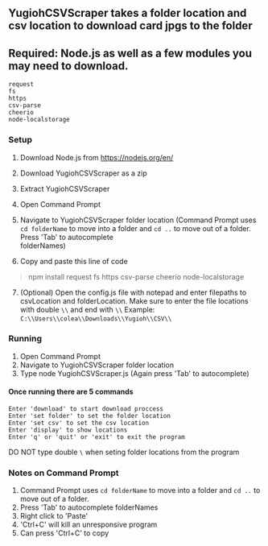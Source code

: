 ## YugiohCSVScraper takes a folder location and csv location to download card jpgs to the folder  

## Required: Node.js as well as a few modules you may need to download.
```
request 
fs 
https 
csv-parse 
cheerio 
node-localstorage
```

### Setup
1.  Download Node.js from https://nodejs.org/en/
2.  Download YugiohCSVScraper as a zip
3.  Extract YugiohCSVScraper
4.  Open Command Prompt
5.  Navigate to YugiohCSVScraper folder location 
    (Command Prompt uses ``cd folderName`` to move into a folder and ``cd ..`` to move out of a folder. Press 'Tab' to autocomplete     
    folderNames)

6.  Copy and paste this line of code 
>npm install request fs https csv-parse cheerio node-localstorage

7.  (Optional) Open the config.js file with notepad and enter filepaths to csvLocation and folderLocation. Make sure to enter the file locations with double `\\` and end with `\\`
Example: ``C:\\Users\\colea\\Downloads\\Yugioh\\CSV\\``

### Running
1.  Open Command Prompt
2.  Navigate to YugiohCSVScraper folder location 
3.  Type node YugiohCSVScraper.js (Again press 'Tab' to autocomplete)


#### Once running there are 5 commands
```
Enter 'download' to start download proccess
Enter 'set folder' to set the folder location
Enter 'set csv' to set the csv location
Enter 'display' to show locations
Enter 'q' or 'quit' or 'exit' to exit the program
```
DO NOT type double `\` when  seting folder locations from the program

### Notes on Command Prompt
1.  Command Prompt uses ``cd folderName`` to move into a folder and ``cd ..`` to move out of a folder. 
2.  Press 'Tab' to autocomplete folderNames
3.  Right click to 'Paste'
4.  'Ctrl+C' will kill an unresponsive program
5.  Can press 'Ctrl+C' to copy
